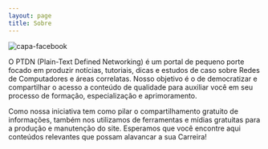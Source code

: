 ```yaml
---
layout: page
title: Sobre
---
```


![capa-facebook](https://cloud.githubusercontent.com/assets/25178466/22028093/2a0f10fc-dcbd-11e6-9d60-8edbfbd8f958.png)

O PTDN (Plain-Text Defined Networking) é um portal de pequeno porte focado em produzir notícias, tutoriais, dicas e estudos de caso sobre Redes de Computadores e áreas correlatas. Nosso objetivo é o de democratizar e compartilhar o acesso a conteúdo de qualidade para auxiliar você em seu processo de formação, especialização e aprimoramento.

Como nossa iniciativa tem como pilar o compartilhamento gratuito de informações, também nos utilizamos de ferramentas e mídias gratuitas para a produção e manutenção do site. Esperamos que você encontre aqui conteúdos relevantes que possam alavancar a sua Carreira!


